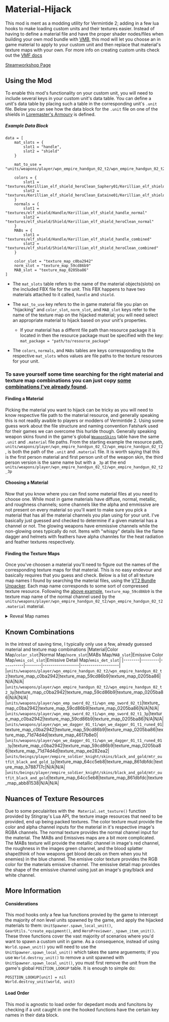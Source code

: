 # Material-Hijack
This mod is ment as a modding utility for Vermintide 2; adding in a few lua hooks to make loading custom units and their textures easier. Instead of having to define a material file and have the proper shader nodes/files when building your own mod bundle with [VMB](https://github.com/Vermintide-Mod-Framework/Vermintide-Mod-Builder), this mod will let you choose an in game material to apply to your custom unit and then replace that material's texture maps with your own. For more info on creating custom units check out the [VMF docs](https://vmf-docs.verminti.de/#/units)

[Steamworkshop Page](https://steamcommunity.com/sharedfiles/filedetails/?id=2771980886)


## Using the Mod
To enable this mod's functionality on your custom unit, you will need to include several keys in your custom unit's data table. You can define a unit's data table by placing such a table in the corresponding unit's `.unit` file. Below you can see how the data block for the `.unit` file on one of the shields in [Loremaster's Armoury](https://github.com/dalokraff/Loremasters-Armoury/blob/main/units/Kerillian_elf_shield/Kerillian_elf_shield_heroClean_mesh_Eataine01.unit) is defined.
##### Example Data Block
```
data = [
    mat_slots = {
        slot1 = "handle",
        slot2 = "shield"
    }

    mat_to_use = "units/weapons/player/wpn_empire_handgun_02_t2/wpn_empire_handgun_02_t2"

    colors = {
        slot1 = "textures/Kerillian_elf_shield_heroClean_Saphery01/Kerillian_elf_shield_handle_diffuse"
        slot2 =  "textures/Kerillian_elf_shield_heroClean_Eataine01/Kerillian_elf_shield_heroClean_Eataine01_diffuse"
    }
    normals = {
        slot1 = "textures/elf_shield/Handle/Kerillian_elf_shield_handle_normal"
        slot2 = "textures/elf_shield/Shield/Kerillian_elf_shield_heroClean_normal"
    }
    MABs = {
        slot1 = "textures/elf_shield/Handle/Kerillian_elf_shield_handle_combined"
        slot2 = "textures/elf_shield/Shield/Kerillian_elf_shield_heroClean_combined"
    }

    color_slot = "texture_map_c0ba2942" 
    norm_slot = "texture_map_59cd86b9"
    MAB_slot = "texture_map_0205ba86"
]
```
- The `mat_slots` table refers to the name of the material objects(slots) on the included FBX file for the unit. This FBX happens to have two materials attached to it called, `handle` and `shield`.

- The `mat_to_use` key refers to the in game material file you plan on "hijacking" and `color_slot`, `norm_slot`, and `MAB_slot` keys refer to the name of the texture map on the hijacked material; you will need select an appropriate material to hijack based on your unit's properties. 
    - If your material has a differnt file path than resource package it is located in then the resource package must be specified with the key:
    ```mat_package = "path/to/resource_package"```

- The `colors`, `normals`, and `MABs` tables are keys corressponding to the respective `mat_slots` whos values are file paths to the texture resources for your unit. 

### **To save yourself some time searching for the right material and texture map combinations you can just copy [some combinations I've already found](#known-combinations).**
#### Finding a Material
Picking the material you want to hijack can be tricky as you will need to know respective file path to the material resource, and generally speaking this is not readily avaible to players or modders of Vermintide 2. Using some guess work about the file structure and naming convention Fatshark used for their games we can overcome this hurlde though. Generally speaking weapon skins found in the game's global [`WeaponSkins`](https://github.com/Aussiemon/Vermintide-2-Source-Code/blob/master/scripts/settings/equipment/weapon_skins.lua) table have the same `.unit` and `.material` file paths. From the starting example the resource path, `units/weapons/player/wpn_empire_handgun_02_t2/wpn_empire_handgun_02_t2`, is both the path of the `.unit` and `.material` file. It is worth saying that this is the first person material and first person unit of the weapon skin, the third person version is the same name but with a `_3p` at the end `units/weapons/player/wpn_empire_handgun_02_t2/wpn_empire_handgun_02_t2_3p` 

#### Choosing a Material
Now that you know where you can find some material files at you need to choose one. While most in game materials have diffuse, normal, metallic, and roughness channels; some channels like the alpha and emmissive are not present on every material so you'll want to make sure you pick a material that has all the material channels you plan using for your unit. I've basically just guessed and checked to determine if a given material has a channel or not. The glowing weapons have emmissive channels while the non-glowing ones typically do not. Items with "whispy" details like the flame dagger and helmets with feathers have alpha channles for the heat radiation and feather textures respectively. 

#### Finding the Texture Maps
Once you've choosen a material you'll need to figure out the names of the corresponding texture maps for that material. This is no easy endevour and basically requires that you guess and check. Below is a list of all texture map names I found by searching the material files, using the [VT2 Bundle Unpacker](https://gitlab.com/lschwiderski/vt2_bundle_unpacker). Each map name corresponds to some sort of compressed texture resource. Following the [above example](#example-data-block), ```texture_map_59cd86b9``` is the texture map name of the normal channel used by the ```units/weapons/player/wpn_empire_handgun_02_t2/wpn_empire_handgun_02_t2.material``` material. 
<details>
  <summary>Reveal Map names</summary>
  
  ##### Texture Maps
  ```texture_map_06d47a4f```
```texture_map_b1e5220a```
```texture_map_ac93ba11```
```texture_map_922f2a62```
```texture_map_e36a0c9b```
```texture_map_6a76765f```
```texture_map_2d8dcef6```
```texture_map_93129ec5```
```texture_map_5f5756f6```
```texture_map_9174a138```
```texture_map_6dbcca1f```
```texture_map_ed815032```
```texture_map_0c27b399```
```texture_map_5fdd2834```
```texture_map_e4087a35```
```texture_map_871dd4d7```
```texture_map_b842229b```
```texture_map_39684367```
```texture_map_cc2a0934```
```texture_map_50da37af```
```texture_map_c7359812```
```texture_map_2b03a640```
```texture_map_96fa1363```
```texture_map_f9695dc3```
```texture_map_4c1294de```
```texture_map_487709b9```
```texture_map_a6c7069f```
```texture_map_1edf1c79```
```texture_map_ee4df551```
```texture_map_fbc309ad```
```texture_map_7529ee12```
```texture_map_23a8ae40```
```texture_map_8be86958```
```texture_map_d219e246```
```texture_map_4a1f0315```
```texture_map_516798e3```
```texture_map_6f89a455```
```texture_map_8f6fa466```
```texture_map_6e114674```
```texture_map_990e13c4```
```texture_map_8354636d```
```texture_map_adc91f83```
```texture_map_35e14de4```
```texture_map_95d987e0```
```texture_map_db1abb7a```
```texture_map_5de4ecdd```
```texture_map_a5959c63```
```texture_map_9f5f126f```
```texture_map_2c6e2f20```
```texture_map_59cd86b9```
```texture_map_b788717c```
```texture_map_c0ba2942```
```texture_map_210ab329```
```texture_map_4068ab27```
```texture_map_arnd```
```texture_map_6f973cd6```
```texture_map_073106ab```
```texture_map_8f9ecaf5```
```texture_map_535bc097```
```texture_map_2ec31fb6```
```texture_map_eb8299ff```
```texture_map_7f6cc052```
```texture_map_8902b774```
```texture_map_5b69ac17```
```texture_map_0205ba86```
```texture_map_ee282ea2```
```texture_map_71d74d4d```
```texture_map_1cf504ab```
```texture_map_41c53566```
```texture_map_c73b3212```
```texture_map_abb81538```
```texture_map_64cc5eb8```
```texture_map_861dbfdc```
```texture_map_aeb505ca```
```texture_map_df3fc4db```
```texture_map_5d71ae0e```
```texture_map_52f212ce```
```texture_map_4d497c66```
```texture_map_afd9bc92```
```texture_map_ef750d37```
```texture_map_b07081f1```
```texture_map_136a11d3```
```texture_map_1afe3d73```
```texture_map_43a7e68f```
```texture_map_02af90f8```
```texture_map_8bf37d8e```
```texture_map_27b67fd2```
```texture_map_e55d7237```
```texture_map_3a32040d```
```texture_map_3c7cc1ab```
```texture_map_3968d594```
```texture_map_6fa04758```
```texture_map_26af1253```
```texture_map_5a39a121```
```texture_map_3a96bb42```
```texture_map_4fdb6745```
```texture_map_a66b2338```
```texture_map_828c12fd```
```texture_map_8d3ea251```
```texture_map_3cdd08be```
```texture_map_34ab297a```
```texture_map_61a32ff5```
```texture_map_f3a2c54d```
```texture_map_cd5e9898```
```texture_map_344aab54```
```texture_map_7c21dae6```
```texture_map_90573df2```
```texture_map_a8d5e6d8```
```texture_map_5d8c9098```
```texture_map_c033ee2e```
```texture_map_5d6b44ee```
```texture_map_63fbb8ea```
```texture_map_f3af270d```
```texture_map_dea0d874```
```texture_map_5a5dfe48```
```texture_map_f2ed9837```
```texture_map_205db735```
```texture_map_8776fcfe```
```texture_map_455c20c3```
```texture_map_6495176d```
```texture_map_2992e6ce```
```texture_map_819e3698```
```texture_map_68ac8714```
```texture_map_32248fa3```
```texture_map_4fb4d9e2```
```texture_map_396aacf1```
```texture_map_ca875092```
```texture_map_f6a5f6e6```
```texture_map_47def289```
```texture_map_a7375fd4```
```texture_map_d0b66787```
```texture_map_a043df23```
```texture_map_16de7ddb```
```texture_map_267b3a76```
```texture_map_d5e9786b```
```texture_map_a4031633```
```texture_map_26349c28```
```texture_map_12db845a```
```texture_map_6aa7032a```
```texture_map_66dd7c52```
```texture_map_1487b6ce```
```texture_map_26f3387c```
```texture_map_6b043557```
```texture_map_bf94af1f```
```texture_map_defc9fe5```
```texture_map_6d5b9f11```
```texture_map_2f29fb19```
```texture_map_5e198820```
```texture_map_6a801de5```
```texture_map_502c6e03```
```texture_map_67b7fd8d```
```texture_map_d7e519a4```
```texture_map_6696aff0```
```texture_map_4c5be184```
```texture_map_80ce860f```
```texture_map_087dabd3```
```texture_map_5043e1aa```
```texture_map_e88ddd67```
```texture_map_69060949```
```texture_map_92ccb024```
```texture_map_f9e4e6d3```
```texture_map_e3f65272```
```texture_map_da911a89```
```texture_map_572b5321```
```texture_map_0841f4ac```
```texture_map_9d58198b```
```texture_map_6ecf67ed```
```texture_map_c55018c6```
```texture_map_557ce311```
```texture_map_bdaf92c1```
```texture_map_2ad36d81```
```texture_map_6f68fa8b```
```texture_map_d3d74e30```
```texture_map_3ad24ce8```
```texture_map_5d911871```
```texture_map_d07b8516```
```texture_map_8cba04ab```
```texture_map_954a4880```
```texture_map_90e4c6b6```
```texture_map_bf942c22```
```texture_map_bc05da54```
```texture_map_cd1badc9```
```texture_map_58bb6ce1```
```texture_map_dfe76c2b```
```texture_map_4792c7d1```
```texture_map_39306fc7```
```texture_map_0ac6a77b```
```texture_map_8a25bae9```
```texture_map_3f7e63d4```
```texture_map_8588e5f8```
```texture_map_2ca5b6cd```
```texture_map_681b4ef5```
```texture_map_b84a37af```
```texture_map_29c8aaa8```
```texture_map_1ec3ec18```
```texture_map_e147ee10```
```texture_map_fefe1200```
```texture_map_0b61a550```
```texture_map_30ef865f```
```texture_map_fa4fef95```
```texture_map_27b4984e```
```texture_map_abce6733```
```texture_map_2ac25966```
```texture_map_8afa120c```
```texture_map_88ed2ad6```
```texture_map_7be2e2d8```
```texture_map_625e1cb5```
```texture_map_1199822b```
```texture_map_8d59467e```
```texture_map_b4a86e95```
```texture_map_4617b8e0```
```texture_map_2ced4a3d```
```texture_map_c0cbd013```
```texture_map_1aca79c7```
```texture_map_9a04533c```
```texture_map_f4602362```
```texture_map_c7d2cd39```
```texture_map_201b1f36```
```texture_map_e3803a22```
```texture_map_865e5cdf```
```texture_map_e3ced763```
```texture_map_fea33392```
```texture_map_8cc0970d```
```texture_map_a62625c3```
```texture_map_7b8a9c32```
```texture_map_ba18d1a6```
```texture_map_6e1807cc```
```texture_map_7175345d```
```texture_map_d5102a2c```
```texture_map_a190f88f```
```texture_map_4f4e1b87```
```texture_map_64a77490```
```texture_map_e28fefd3```
```texture_map_cad2bc28```
```texture_map_6134ccc2```
```texture_map_c71bed64```
```texture_map_ab4749b8```
```texture_map_0ae7d149```
```texture_map_3909492f```
```texture_map_be3dd686```
```texture_map_5eeef82c```
```texture_map_80d91ed2```
```texture_map_9e09b83d```
```texture_map_a3811c5b```
```texture_map_3c1e2d5b```
```texture_map_ec0b65a4```
```texture_map_344e055c```
```texture_map_dd948f95```
```texture_map_c7412f63```
```texture_map_68fea70c```
```texture_map_0b4f2d69```
```texture_map_df2c903b```
```texture_map_ed729ef3```
```texture_map_2ac53419```
```texture_map_7c5d5cb7```
```texture_map_8229c8a3```
```texture_map_1f2f8ce7```
```texture_map_9cc0c7ae```
```texture_map_3587a9f9```
```texture_map_5a74cbae```
```texture_map_8ebf3f4f```
```texture_map_69vxb1c2```
```texture_map_25358245```
```texture_map_79dd5bc3```
```texture_map_c047fe91```
```texture_map_28ff8f9a```
```texture_map_ead19055```
```texture_map_5bd0d796```
```texture_map_9a5d6634```
```texture_map_a08c5666```
```texture_map_2023804d```
```texture_map_5a342567```
```texture_map_75b1e4da```
```texture_map_f674d9b0```
```texture_map_b568a094```
```texture_map_120c747b```
```texture_map_f98eb6f8```
```texture_map_a366ef75```
```texture_map_4d5e26a0```
```texture_map_4e9602a4```
```texture_map_a7cfb9a2```
```texture_map_6f27d867```
```texture_map_ecf638fe```
```texture_map_3```
```texture_map_2```
```texture_map_1```
```texture_map_73e840d0```
```texture_map_7df3f90e```
```texture_map_553555e1```
```texture_map_f790f638```
```texture_map_7ed95cd9```
```texture_map_fa3c5186```
```texture_map_c5b95543```
```texture_map_829a0122```
```texture_map_b57b3286```
```texture_map_fcec6e24```
```texture_map_4926021a```
```texture_map_8de8635b```
```texture_map_250ca29a```
```texture_map_b20261a5```
```texture_map_0fa2d3b9```
```texture_map_61422015```
```texture_map_d91a7bc1```
```texture_map_c6238fdf```
```texture_map_c353edfd```
```texture_map_1df4634a```
```texture_map_56e96371```
```texture_map_a81cd985```
```texture_map_2fd9f0dd```
```texture_map_f20262e3```
```texture_map_b59dc47f```
```texture_map_38e6401a```
```texture_map_ec778206```
```texture_map_8f8b7691```
```texture_map_12e36ac1```
```texture_map_c01156b8```
```texture_map_fcfa8b8d```
```texture_map_020c5ceb```
```texture_map_0b7e05e8```
```texture_map_173784e5```
```texture_map_060b2913```
```texture_map_90524d42```
```texture_map_8e43ad18```
```texture_map_67fc3861```
```texture_map_ed46107f```
```texture_map_3dcad4c7```
```texture_map_ef557244```
```texture_map_7f4303da```
```texture_map_a761c6dc```
```texture_map_f45f7afc```
```texture_map_2879779e```
```texture_map_a476dc80```
```texture_map_bcc8203a```
```texture_map_885b01a6```
```texture_map_3c2ce796```
```texture_map_1ecfb5b8```
```texture_map_deb2ffb0```
```texture_map_5d83deb1```
```texture_map_fae72135```
```texture_map_23c7f21c```
```texture_map_42c97c8d```
```texture_map_d9f93aec```
```texture_map_f34aef0b```
```texture_map_e70dc8ca```
```texture_map_78d2611a```
```texture_map_d70982f8```
```texture_map_c480712e```
```texture_map_1f36327b```
```texture_map_3981a879```
```texture_map_49070a80```
```texture_map_0b3375ea```
```texture_map_93b6d158```
```texture_map_c53fcaa4```
```texture_map_85a8eff0```
```texture_map_b23ddce8```
```texture_map_ddd81f08```
```texture_map_c9a46c0e```
```texture_map_96d37975```
```texture_map_21c74317```
```texture_map_412b4863```
```texture_map_7ba7653f```
```texture_map_75f61d05```
```texture_map_d08bfe8d```
```texture_map_e66e7236```
```texture_map_4eead3c5```
```texture_map_5f0710b2```
```texture_map_red_normal```
```texture_map_6519a2cf```
```texture_map_green_normal```
```texture_map_base_normal```
```texture_map_b07e4257```
```texture_map_9fadcad4```
```texture_map_0ac51e25```
```texture_map_2f6d4b6a```
```texture_map_0e4ff8d1```
```texture_map_5100d116```
```texture_map_70d9edda```
```texture_map_6aee54c7```
```texture_map_e6e83fa8```
```texture_map_b39c9993```
```texture_map_8e814987```
```texture_map_f7701559```
```texture_map_30f89cf7```
```texture_map_4606f155```
```texture_map_484b9bee```
```texture_map_825d29b1```
```texture_map_f24d2eb5```
```texture_map_34ad06f3```
```texture_map_74dd8f06```
```texture_map_29e82edd```
```texture_map_5dc187c6```
```texture_map_dd13a053```
```texture_map_0e1ee60e```
```texture_map_c6a1d4d0```
```texture_map_d3b280ee```
```texture_map_c924212f```
```texture_map_f017a28a```
</details>

## Known Combinations
In the intrest of saving time, I typically only use a few, already guessed material and texture map combinations
|Material|Color Map/```color_slot```|Normal Map/```norm_slot```|MABs Map/```MAB_slot```|Emissive Color Map/```emis_col_slot```|Emissive Detail Map/```emis_det_slot```|
|--------|---------|----------|--------|------------------|-------------------|
|```units/weapons/player/wpn_empire_handgun_02_t2/wpn_empire_handgun_02_t2```|texture_map_c0ba2942|texture_map_59cd86b9|texture_map_0205ba86|N/A|N/A|
|```units/weapons/player/wpn_empire_handgun_02_t2/wpn_empire_handgun_02_t2_3p```|texture_map_c0ba2942|texture_map_59cd86b9|texture_map_0205ba86|N/A|N/A|
|```units/weapons/player/wpn_emp_sword_02_t1/wpn_emp_sword_02_t1```|texture_map_c0ba2942|texture_map_59cd86b9|texture_map_0205ba86|N/A|N/A|
|```units/weapons/player/wpn_emp_sword_02_t1/wpn_emp_sword_02_t1_3p```|texture_map_c0ba2942|texture_map_59cd86b9|texture_map_0205ba86|N/A|N/A|
|```units/weapons/player/wpn_we_dagger_01_t1/wpn_we_dagger_01_t1_runed_01```|texture_map_c0ba2942|texture_map_59cd86b9|texture_map_0205ba86|texture_map_71d74d4d|texture_map_4617b8e0|
|```units/weapons/player/wpn_we_dagger_01_t1/wpn_we_dagger_01_t1_runed_01_3p```|texture_map_c0ba2942|texture_map_59cd86b9|texture_map_0205ba86|texture_map_71d74d4d|texture_map_ee282ea2|
|```units/beings/player/empire_soldier_knight/skins/black_and_gold/mtr_outfit_black_and_gold_1p```|texture_map_64cc5eb8|texture_map_861dbfdc|texture_map_b788717c|N/A|N/A|
|```units/beings/player/empire_soldier_knight/skins/black_and_gold/mtr_outfit_black_and_gold```|texture_map_64cc5eb8|texture_map_861dbfdc|texture_map_abb81538|N/A|N/A|


## Nuances of Texture Resources
Due to some peculairites with the ``` Material.set_texture()``` function provided by Stingray's Lua API, the texture image resources that need to be provided, end up being packed textures. The color texture must provide the color and alpha channel inputs for the material in it's respective image's RGBA channels. The normal texture provides the normal channel input for the material. The MABs and Emissives maps are a bit more complicated. The MABs texture will provide the metallic channel in image's red channel, the roughness in the images green channel, and the blood splatter shape(think of how weapons get blood decals on them when you hit enemies) in the blue channel. The emisive color texture provides the RGB color for the materials emissive channel. The emissive detail map provides the shape of the emissive channel using just an image's gray/black and white channel.

## More Information
#### Considerations
This mod hooks only a few lua functions provied by the game to intercept the majority of non level units spawned by the game, and apply the hijacked materials to them: ```UnitSpawner.spawn_local_unit()```, ```GearUtils."create_equipment()```, and ```HeroPreviewer._spawn_item_unit()```. These three functions cover the vast majority of scenarios where you'd want to spawn a custom unit in game. As a consequence, instead of using ```World.spawn_unit()``` you will need to use the ```UnitSpawner.spawn_local_unit()``` which takes the same arguements; if you use ```World.destroy_unit()``` to remove a unit spawned with ```UnitSpawner.spawn_local_unit()```, you must first remove the unit from the game's global ```POSITION_LOOKUP``` table. 
It is enough to simple do:
```
POSITION_LOOKUP[unit] = nil
World.destroy_unit(world, unit)
``` 
#### Load Order
This mod is agnostic to load order for depedant mods and funcitons by checking if a unit caught in one the hooked functions have the certain key names in their data block.
